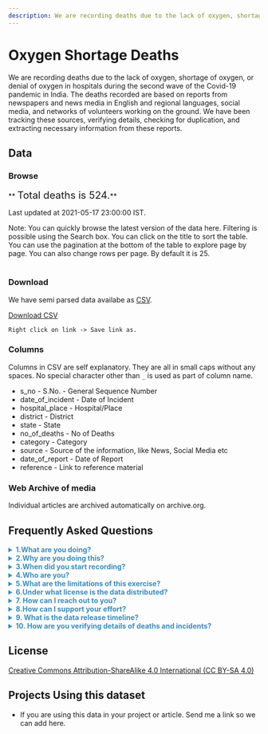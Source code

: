 ```yaml
---
description: We are recording‌ ‌deaths‌ ‌due‌ ‌to‌ ‌the‌ ‌lack‌ ‌of oxygen, shortage of oxygen, or denial of ‌oxygen‌ ‌in‌ ‌hospitals‌ ‌during‌ ‌the‌ ‌second‌ ‌wave‌ ‌of‌ ‌the‌ ‌Covid-19‌ ‌pandemic‌ ‌in‌ ‌India‌. The‌ ‌deaths‌ ‌recorded‌ ‌are‌ ‌based‌ ‌on‌ ‌reports‌ ‌from‌ ‌newspapers‌ ‌and‌ ‌news‌ ‌media‌ ‌in‌ ‌English‌ ‌and‌ ‌regional‌ ‌languages, social media, and‌ ‌networks‌ ‌of‌ ‌volunteers‌ ‌working‌ ‌on‌ ‌the‌ ‌ground.‌ ‌We have been tracking‌ ‌these sources‌, verifying‌ ‌details,‌ ‌checking‌ ‌for‌ ‌duplication,‌ and extracting necessary information from these reports.
---
```


# Oxygen Shortage Deaths
We are recording‌ ‌deaths‌ ‌due‌ ‌to‌ ‌the‌ ‌lack‌ ‌of oxygen, shortage of oxygen, or denial of ‌oxygen‌ ‌in‌ ‌hospitals‌ ‌during‌ ‌the‌ ‌second‌ ‌wave‌ ‌of‌ ‌the‌ ‌Covid-19‌ ‌pandemic‌ ‌in‌ ‌India‌. The‌ ‌deaths‌ ‌recorded‌ ‌are‌ ‌based‌ ‌on‌ ‌reports‌ ‌from‌ ‌newspapers‌ ‌and‌ ‌news‌ ‌media‌ ‌in‌ ‌English‌ ‌and‌  ‌regional‌ ‌languages, social media, and‌ ‌networks‌ ‌of‌ ‌volunteers‌ ‌working‌ ‌on‌ ‌the‌ ‌ground.‌ ‌We have been tracking‌ ‌these sources‌, verifying‌ ‌details,‌ ‌checking‌ ‌for‌ ‌duplication,‌ and extracting necessary information from these reports. 

## Data

### Browse

** <big><big>Total deaths is 524.</big></big>** 

Last updated at 2021-05-17 23:00:00 IST.

Note: You can quickly browse the latest version of the data here. Filtering is possible using the Search box. You can click on the title to sort the table. You can use the pagination at the bottom of the table to explore page by page. You can also change rows per page. By default it is 25. 

<table id="data_table"></table>

### Download
We have semi parsed data availabe as [CSV](https://github.com/datameet/covid19/releases/download/0.1/oxygen_shortage_deaths_in_india.csv).

<a class="btn btn-lg btn-success" href="https://github.com/datameet/covid19/releases/download/0.1/oxygen_shortage_deaths_in_india.csv"> <i class="fa fa-download fa-2x pull-left"></i> Download CSV</a>

`Right click on link -> Save link as.`

### Columns
Columns in CSV are self explanatory. They are all in small caps without any spaces. No special character other than `_` is used as part of column name.

- s_no - S.No. - General Sequence Number
- date_of_incident - Date of Incident 
- hospital_place   - Hospital/Place  
- district - District  
- state - State 
- no_of_deaths - No of Deaths  
- category - Category  
- source - Source  of the information, like News, Social Media etc
- date_of_report - Date of Report  
- reference - Link to reference material

### Web Archive of media
Individual articles are archived automatically on archive.org. 

## Frequently Asked Questions
<details><summary style="cursor: pointer; color: #3b8dbd; font-weight: bold;">1.What‌ ‌are‌ you ‌doing?‌ ‌</summary>
We are recording‌ ‌deaths‌ ‌due‌ ‌to‌ ‌the‌ ‌lack‌ ‌of oxygen, shortage of oxygen, or denial of ‌oxygen‌ ‌in‌ ‌hospitals‌ ‌during‌ ‌the‌ ‌second‌ ‌wave‌ ‌of‌ ‌the‌ ‌Covid-19‌ ‌pandemic‌ ‌in‌ ‌India‌. The‌ ‌deaths‌ ‌recorded‌ ‌are‌ ‌based‌ ‌on‌ ‌reports‌ ‌from‌ ‌newspapers‌ ‌and‌ ‌news‌ ‌media‌ ‌in‌ ‌English‌ ‌and‌  ‌regional‌ ‌languages, social media, and‌ ‌networks‌ ‌of‌ ‌volunteers‌ ‌working‌ ‌on‌ ‌the‌ ‌ground.‌ ‌We have been tracking‌ ‌these sources‌, verifying‌ ‌details,‌ ‌checking‌ ‌for‌ ‌duplication,‌ and extracting necessary information from these reports. 
</details>
<details>
<summary style="cursor: pointer; color: #3b8dbd; font-weight: bold;">2.Why‌ ‌are‌ you ‌doing‌ ‌this?‌ ‌</summary>
We see this as part of a democratic effort, to maintain an archive‌ ‌of‌ ‌lives‌ ‌lost‌ ‌due‌ ‌to‌ ‌lack‌ ‌of‌ ‌oxygen‌. We are maintaining‌ ‌a‌ ‌record‌ ‌of‌ ‌the‌ ‌human‌ ‌costs‌ ‌of‌ ‌the‌ ‌institutional‌ ‌crises‌ ‌that‌ ‌have‌ ‌led‌ ‌to‌ oxygen‌ ‌shortages‌. This will also help in countering‌ ‌the‌ ‌ongoing‌ ‌denial‌ ‌and‌ ‌erasure‌ ‌of‌ ‌these‌ ‌deaths‌ ‌in official and government narratives. We hope that this documentation will provide lessons, now and in the future. 
</details>
<details>
<summary style="cursor: pointer; color: #3b8dbd; font-weight: bold;">3.When‌ ‌did‌ you ‌start‌ ‌recording?‌ ‌</summary>
We started ‌recording‌ ‌cases‌ ‌in‌ ‌the‌ ‌first‌ ‌week‌ ‌of‌ ‌May‌. The‌ ‌earliest‌ ‌report‌ ‌we‌ ‌have‌ ‌is‌ ‌from 13 April 2021. 
‌</details>
<details>
<summary style="cursor: pointer; color: #3b8dbd; font-weight: bold;">4.Who‌ ‌are‌ you?‌ </summary>
We‌ ‌are‌ ‌an‌ ‌independent‌ ‌group‌ ‌of‌ ‌volunteers,‌ ‌researchers,‌ lawyers, ‌journalists,‌ ‌students,‌ ‌and‌ ‌activists.‌
</details>
<details>
<summary style="cursor: pointer; color: #3b8dbd; font-weight: bold;">5.What‌ ‌are‌ ‌the‌ ‌limitations of this exercise?‌</summary>
Our‌ ‌effort‌ ‌will‌ ‌underestimate‌ ‌the‌ ‌actual‌ ‌number‌ ‌of‌ ‌deaths,‌ ‌since‌ ‌we‌ ‌are‌ ‌relying‌ ‌on‌ ‌verified,‌ ‌publicly‌ ‌available‌ ‌information,‌ ‌which‌ ‌is‌ ‌likely‌ ‌to‌ ‌miss‌ ‌many‌ ‌deaths‌ ‌that‌ ‌go‌ ‌unreported‌. In general, deaths due to lack of other resources are missed. Since we are focusing on deaths within hospitals, those that were unable to be admitted in the hospitals will be missed. This is much more likely in rural areas, where healthcare access remains severely constrained.
‌</details>
<details>
<summary style="cursor: pointer; color: #3b8dbd; font-weight: bold;">6.Under what license is the data distributed? </summary>
Creative Commons Attribution-ShareAlike 4.0 International (CC BY-SA 4.0).
</details>
<details>
<summary style="cursor: pointer; color: #3b8dbd; font-weight: bold;">7. How can I reach out to you? </summary>
You can write to us at oxygendenialdeaths [at] gmail [dot] com. If you are on twitter, please feel free to reply to this thread by [Aditi Priya](https://twitter.com/aditipriya_0301/status/1389977835096453124)
</details>
<details>
<summary style="cursor: pointer; color: #3b8dbd; font-weight: bold;">8.How‌ ‌can‌ ‌I‌ ‌support‌ ‌your‌ ‌effort?‌ ‌</summary>
You can help us include any‌ ‌report ‌we‌ ‌may‌ ‌have‌ ‌missed‌ ‌by‌ ‌replying‌ ‌to‌ ‌our‌ ‌[twitter‌ ‌thread](https://twitter.com/aditipriya_0301/status/1389977835096453124)‌. For personal stories, you can also email (`oxygendenialdeaths [at] gmail [dot] com`) us, and for news stories, [you can fill this form](https://docs.google.com/forms/d/e/1FAIpQLSfclBRyFpjqQLAzbxYKu1dmeMC5jJ_tsxBBkzbrgokZtI0sHQ/viewform?gxids=7628). Please also consider donating to groups who are directly helping in this crisis.
</details>
<details>
<summary style="cursor: pointer; color: #3b8dbd; font-weight: bold;">9. What is the data release timeline? </summary>
Efforts to collate data are continuous. We are planning to do weekly consolidated releases
</details>
<details>
<summary style="cursor: pointer; color: #3b8dbd; font-weight: bold;">10. How are you verifying details of deaths and incidents? </summary>
When multiple reports referring to the same incident cite different death counts, we usually record the lowest number, and note this discrepancy in the comments. In some incidents of conflicting reports, we have had access to a more reliable estimate, such as the estimate cited in court documents. This is the death count we have used in our database in such cases. In cases where government agencies or hospital authorities have denied that deaths  were because of oxygen denial, we have relied on multiple media reports to assess facts. In cases where a committee has been set up by the government to assess the cause of deaths, we have also relied on multiple reports. We will update our database when results from the committee reports are available. In cases where only one media report is available, we do not immediately add the deaths to our database. 
</details>

## License
<a href="https://creativecommons.org/licenses/by-sa/4.0/">Creative Commons Attribution-ShareAlike 4.0 International (CC BY-SA 4.0)</a>

## Projects Using this dataset

- If you are using this data in your project or article. Send me a link so we can add here.